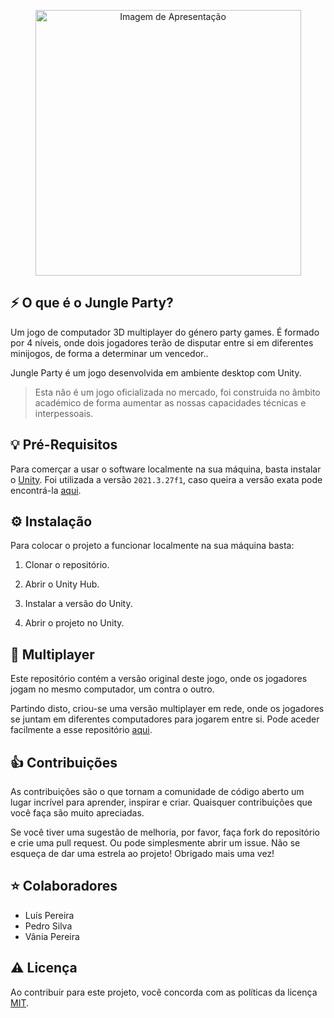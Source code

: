 <p align="center"><img width="425" src="http://luispereiralabs.com/assets/jungle-party/page-cover.png" alt="Imagem de Apresentação"></p>

## ⚡️ O que é o Jungle Party?

Um jogo de computador 3D multiplayer do género party games. É formado por 4 níveis, onde dois jogadores terão de disputar entre si em diferentes minijogos, de forma a determinar um vencedor..

Jungle Party é um jogo desenvolvida em ambiente desktop com Unity.

> Esta não é um jogo oficializada no mercado, foi construida no âmbito académico de forma aumentar as nossas capacidades técnicas e interpessoais.

## 💡 Pré-Requisitos

Para comerçar a usar o software localmente na sua máquina, basta instalar o [Unity](https://unity.com/pt/download). Foi utilizada a versão ```2021.3.27f1```, caso queira a versão exata pode encontrá-la [aqui](https://unity.com/pt/releases/editor/archive).

## ⚙️ Instalação

Para colocar o projeto a funcionar localmente na sua máquina basta:

1. Clonar o repositório.

2. Abrir o Unity Hub.

3. Instalar a versão do Unity.

4. Abrir o projeto no Unity.

## 📖 Multiplayer

Este repositório contém a versão original deste jogo, onde os jogadores jogam no mesmo computador, um contra o outro.

Partindo disto, criou-se uma versão multiplayer em rede, onde os jogadores se juntam em diferentes computadores para jogarem entre si. Pode aceder facilmente a esse repositório [aqui](https://github.com/luispereira1999/jungle-party-multiplayer).

## 👍 Contribuições

As contribuições são o que tornam a comunidade de código aberto um lugar incrível para aprender, inspirar e criar. Quaisquer contribuições que você faça são muito apreciadas.

Se você tiver uma sugestão de melhoria, por favor, faça fork do repositório e crie uma pull request. Ou pode simplesmente abrir um issue. Não se esqueça de dar uma estrela ao projeto! Obrigado mais uma vez!

## ⭐️ Colaboradores

- Luís Pereira
- Pedro Silva
- Vânia Pereira

## ⚠️ Licença

Ao contribuir para este projeto, você concorda com as políticas da licença [MIT](LICENSE).
